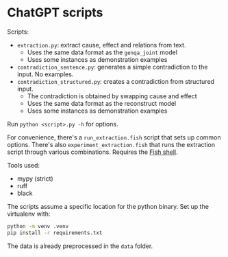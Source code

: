 # ChatGPT scripts

Scripts:
- `extraction.py`: extract cause, effect and relations from text.
	- Uses the same data format as the `genqa_joint` model
	- Uses some instances as demonstration examples
- `contradiction_sentence.py`: generates a simple contradiction to the input.
  No examples.
- `contradiction_structured.py`: creates a contradiction from structured input.
	- The contradiction is obtained by swapping cause and effect	
	- Uses the same data format as the reconstruct model
	- Uses some instances as demonstration examples

Run `python <script>.py -h` for options.

For convenience, there's a `run_extraction.fish` script that sets up common
options. There's also `experiment_extraction.fish` that runs the extraction
script through various combinations.
Requires the [Fish shell](https://fishshell.com/).

Tools used:
- mypy (strict)
- ruff 
- black

The scripts assume a specific location for the python binary. Set up the
virtualenv with:

```sh
python -m venv .venv
pip install -r requirements.txt
```

The data is already preprocessed in the `data` folder.

